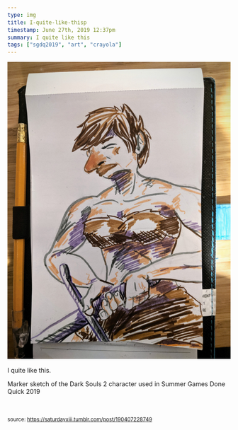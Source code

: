 ```yaml
---
type: img
title: I-quite-like-thisp
timestamp: June 27th, 2019 12:37pm
summary: I quite like this
tags: ["sgdq2019", "art", "crayola"]
---
```

<img src="../media/190407228749.jpg"/>
                                                                                          <div class="caption"><p>I quite like this.</p><p>
Marker sketch of the Dark Souls 2 character used in Summer Games Done Quick 2019

<br/></p> </div>
                                    
                
                
                
                
                                
<small>source: https://saturdayxiii.tumblr.com/post/190407228749</small>